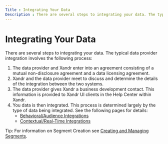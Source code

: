 ```yaml
---
Title : Integrating Your Data
Description : There are several steps to integrating your data. The typical data
---
```



# Integrating Your Data



There are several steps to integrating your data. The typical data
provider integration involves the following process:

1.  The data provider and Xandr enter into an
    agreement consisting of a mutual non-disclosure agreement and a data
    licensing agreement.
2.  Xandr and the data provider meet to discuss
    and determine the details of the integration between the two
    systems.
3.  The data provider gives Xandr a business
    development contact. This information is provided to
    Xandr UI clients in the Help Center within
    Xandr.
4.  You data is then integrated. This process is determined largely by
    the type of data being integrated. See the following pages for
    details:
    - <a href="audience-data-integrations.html"
      class="xref">Behavioral/Audience Integrations</a>
    - <a href="real-time-data-integration-instructions.html"
      class="xref">Contextual/Real-Time Integrations</a>



Tip: For information on Segment
Creation
see <a href="creating-and-managing-segments.html" class="xref">Creating and
Managing Segments</a>.






